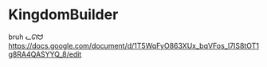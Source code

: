 # KingdomBuilder
bruh
ᓚᘏᗢ 
https://docs.google.com/document/d/1T5WqFyO863XUx_bqVFos_l7IS8tOT1g8RA4QASYYQ_8/edit

